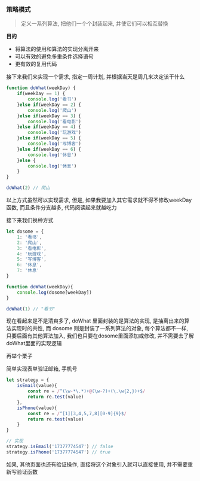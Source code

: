 ### 策略模式

> 定义一系列算法, 把他们一个个封装起来, 并使它们可以相互替换



**目的**

- 将算法的使用和算法的实现分离开来
- 可以有效的避免多重条件选择语句
- 更有效的复用代码



接下来我们来实现一个需求, 指定一周计划, 并根据当天是周几来决定该干什么

```javascript
function doWhat(weekDay) {
    if(weekDay == 1) {
        console.log('看书')
    }else if(weekDay == 2) {
        console.log('爬山')
    }else if(weekDay == 3) {
        console.log('看电影')
    }else if(weekDay == 4) {
        console.log('玩游戏')
    }else if(weekDay == 5) {
        console.log('写博客')
    }else if(weekDay == 6) {
        console.log('休息')
    }else {
        console.log('休息')
    }
}

doWhat(2) // 爬山
```

以上方式虽然可以实现需求, 但是, 如果我要加入其它需求就不得不修改weekDay函数, 而且条件分支越多, 代码阅读起来就越吃力



接下来我们换种方式

```javascript
let dosome = {
	1: '看书',
	2: '爬山',
	3: '看电影',
	4: '玩游戏',
	5: '写博客',
	6: '休息',
	7: '休息'
}

function doWhat(weekDay){
    console.log(dosome[weekDay])
}

doWhat(1) // "看书"
```

现在看起来是不是清爽多了, doWhat 里面封装的是算法的实现, 是抽离出来的算法实现时的共性, 而 dosome 则是封装了一系列算法的对象, 每个算法都不一样, 只要后面有其他算法加入, 我们也只要在dosome里面添加或修改, 并不需要去了解doWhat里面的实现逻辑



再举个栗子

简单实现表单验证邮箱, 手机号

```javascript
let strategy = {
	isEmail(value){
		const re = /^(\w-*\.*)+@(\w-?)+(\.\w{2,})+$/
        return re.test(value)
	},
	isPhone(value){
        const re = /^[1][3,4,5,7,8][0-9]{9}$/
        return re.test(value)
    }
}

// 实现
strategy.isEmail('17377774547') // false
strategy.isPhone('17377774547') // true
```

如果, 其他页面也还有验证操作, 直接将这个对象引入就可以直接使用, 并不需要重新写验证函数









